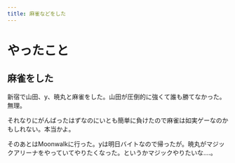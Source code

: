 ```yaml
---
title: 麻雀などをした
---
```


# やったこと

## 麻雀をした

新宿で山田、y、暁丸と麻雀をした。山田が圧倒的に強くて誰も勝てなかった。無理。

それなりにがんばったはずなのにいとも簡単に負けたので麻雀は如実ゲーなのかもしれない。本当かよ。

そのあとはMoonwalkに行った。yは明日バイトなので帰ったが。暁丸がマジックアリーナをやっていてやりたくなった。というかマジックやりたいな‥‥。
